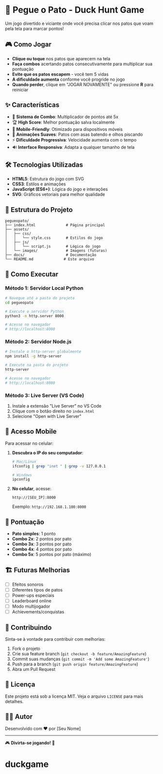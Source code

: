 # 🦆 Pegue o Pato - Duck Hunt Game

Um jogo divertido e viciante onde você precisa clicar nos patos que voam pela tela para marcar pontos!

## 🎮 Como Jogar

- **Clique ou toque** nos patos que aparecem na tela
- **Faça combos** acertando patos consecutivamente para multiplicar sua pontuação
- **Evite que os patos escapem** - você tem 5 vidas
- **A dificuldade aumenta** conforme você progride no jogo
- **Quando perder**, clique em "JOGAR NOVAMENTE" ou pressione **R** para reiniciar

## ✨ Características

- 🎯 **Sistema de Combo**: Multiplicador de pontos até 5x
- 🏆 **High Score**: Melhor pontuação salva localmente
- 📱 **Mobile-Friendly**: Otimizado para dispositivos móveis
- 🎨 **Animações Suaves**: Patos com asas batendo e olhos piscando
- ⚡ **Dificuldade Progressiva**: Velocidade aumenta com o tempo
- 🔊 **Interface Responsiva**: Adapta a qualquer tamanho de tela

## 🛠️ Tecnologias Utilizadas

- **HTML5**: Estrutura do jogo com SVG
- **CSS3**: Estilos e animações
- **JavaScript (ES6+)**: Lógica do jogo e interações
- **SVG**: Gráficos vetoriais para melhor qualidade

## 📁 Estrutura do Projeto

```
pegueopato/
├── index.html              # Página principal
├── assets/
│   ├── css/
│   │   └── style.css       # Estilos do jogo
│   ├── js/
│   │   └── script.js       # Lógica do jogo
│   └── images/             # Imagens (futuras)
├── docs/                   # Documentação
└── README.md              # Este arquivo
```

## 🚀 Como Executar

### Método 1: Servidor Local Python
```bash
# Navegue até a pasta do projeto
cd pegueopato

# Execute o servidor Python
python3 -m http.server 8000

# Acesse no navegador
# http://localhost:8000
```

### Método 2: Servidor Node.js
```bash
# Instale o http-server globalmente
npm install -g http-server

# Execute na pasta do projeto
http-server

# Acesse no navegador
# http://localhost:8080
```

### Método 3: Live Server (VS Code)
1. Instale a extensão "Live Server" no VS Code
2. Clique com o botão direito no `index.html`
3. Selecione "Open with Live Server"

## 📱 Acesso Mobile

Para acessar no celular:

1. **Descubra o IP do seu computador**:
   ```bash
   # Mac/Linux
   ifconfig | grep "inet " | grep -v 127.0.0.1
   
   # Windows
   ipconfig
   ```

2. **No celular**, acesse:
   ```
   http://[SEU_IP]:8000
   ```
   Exemplo: `http://192.168.1.100:8000`

## 🎯 Pontuação

- **Pato simples**: 1 ponto
- **Combo 2x**: 2 pontos por pato
- **Combo 3x**: 3 pontos por pato
- **Combo 4x**: 4 pontos por pato
- **Combo 5x**: 5 pontos por pato (máximo)

## 🏗️ Futuras Melhorias

- [ ] Efeitos sonoros
- [ ] Diferentes tipos de patos
- [ ] Power-ups especiais
- [ ] Leaderboard online
- [ ] Modo multijogador
- [ ] Achievements/conquistas

## 🤝 Contribuindo

Sinta-se à vontade para contribuir com melhorias:

1. Fork o projeto
2. Crie sua feature branch (`git checkout -b feature/AmazingFeature`)
3. Commit suas mudanças (`git commit -m 'Add some AmazingFeature'`)
4. Push para a branch (`git push origin feature/AmazingFeature`)
5. Abra um Pull Request

## 📄 Licença

Este projeto está sob a licença MIT. Veja o arquivo `LICENSE` para mais detalhes.

## 👨‍💻 Autor

Desenvolvido com ❤️ por [Seu Nome]

---

🎮 **Divirta-se jogando!** 🦆
# duckgame
